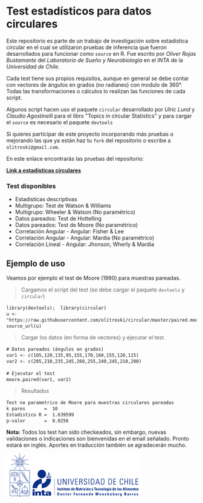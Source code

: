 # Test estadísticos para datos circulares


Este repositorio es parte de un trabajo de investigación sobre estadística circular en el cual se utilizaron pruebas de inferencia que fueron desarrollados para funcionar como `source` en R. Fue escrito por *Oliver Rojas Bustamante* del *Laboratorio de Sueño y Neurobiología* en el *INTA* de la *Universidad de Chile*.

Cada test tiene sus propios requisitos, aunque en general se debe contar con vectores de ángulos en grados (no radianes) con modulo de 360°. Todas las transformaciones o cálculos lo realizan las funciones de cada script.

Algunos script hacen uso el paquete `circular` desarrollado por *Ulric Lund* y *Claudio Agostinelli* para el libro "Topics in circular Statistics" y para cargar el `source` es necesario el paquete `devtools`

Si quieres participar de este proyecto incorporando más pruebas o mejorando las que ya están haz tu `fork` del repositorio o escribe a `olitroski@gmail.com`.

En este enlace encontrarás las pruebas del repositorio:

[**Link a estadísticas circulares**](https://github.com/olitroski/circular/blob/master/stats.md)

### Test disponibles
* Estadisticas descriptivas
* Multigrupo: Test de Watson & Williams
* Multigrupo: Wheeler & Watson (No paramétrico)
* Datos pareados: Test de Hottelling
* Datos pareados: Test de Moore (No paramétrico) 
* Correlación Angular - Angular: Fisher & Lee
* Correlación Angular - Angular: Mardia (No paramétrico)
* Correlación Lineal - Angular: Jhonson, Wherly & Mardia


## Ejemplo de uso
Veamos por ejemplo el test de Moore (1980) para muestras pareadas.

> Cargamos el script del test (se debe cargar el paquete `devtools` y `circular`)

	library(devtools); 	library(circular)
	u <- "https://raw.githubusercontent.com/olitroski/circular/master/paired.moore.r"
	source_url(u)


> Cargar los datos (en forma de vectores) y ejecutar el test.

	# Datos pareados (ángulos en grados)
	var1 <- c(105,120,135,95,155,170,160,155,120,115)
	var2 <- c(205,210,235,245,260,255,240,245,210,200)
	
	# Ejecutar el test
	moore.paired(var1, var2)
	
> Resultados

	Test no parametrico de Moore para muestras circulares pareadas
	k pares       =  10 
	Estadistico R =  1.639599 
	p-valor       =  0.0256

**Nota:** Todos los test han sido checkeados, sin embargo, nuevas validaciones o indicaciones son bienvenidas en el email señalado. Pronto estará en inglés. Aportes en traducción también se agradecerán mucho.

![logo_uchile](https://github.com/olitroski/circular/blob/master/logo.inta.png)




 






